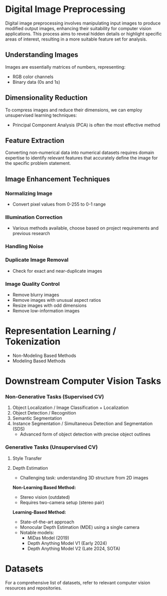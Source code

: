 # Digital Image Preprocessing

Digital image preprocessing involves manipulating input images to produce modified output images, enhancing their suitability for computer vision applications. This process aims to reveal hidden details or highlight specific areas of interest, resulting in a more suitable feature set for analysis.

## Understanding Images

Images are essentially matrices of numbers, representing:
- RGB color channels
- Binary data (0s and 1s)

## Dimensionality Reduction

To compress images and reduce their dimensions, we can employ unsupervised learning techniques:
- Principal Component Analysis (PCA) is often the most effective method

## Feature Extraction

Converting non-numerical data into numerical datasets requires domain expertise to identify relevant features that accurately define the image for the specific problem statement.

## Image Enhancement Techniques

### Normalizing Image
- Convert pixel values from 0-255 to 0-1 range

### Illumination Correction
- Various methods available, choose based on project requirements and previous research

### Handling Noise

### Duplicate Image Removal
- Check for exact and near-duplicate images

### Image Quality Control
- Remove blurry images
- Remove images with unusual aspect ratios
- Resize images with odd dimensions
- Remove low-information images











# Representation Learning / Tokenization

- Non-Modeling Based Methods
- Modeling Based Methods










# Downstream Computer Vision Tasks

### Non-Generative Tasks (Supervised CV)

1. Object Localization / Image Classification + Localization
2. Object Detection / Recognition
3. Semantic Segmentation
4. Instance Segmentation / Simultaneous Detection and Segmentation (SDS)
   - Advanced form of object detection with precise object outlines

### Generative Tasks (Unsupervised CV)

1. Style Transfer

2. Depth Estimation
   - Challenging task: understanding 3D structure from 2D images
   
   **Non-Learning Based Method:**
   - Stereo vision (outdated)
   - Requires two-camera setup (stereo pair)
   
   **Learning-Based Method:**
   - State-of-the-art approach
   - Monocular Depth Estimation (MDE) using a single camera
   - Notable models:
     - MiDas Model (2019)
     - Depth Anything Model V1 (Early 2024)
     - Depth Anything Model V2 (Late 2024, SOTA)










# Datasets

For a comprehensive list of datasets, refer to relevant computer vision resources and repositories.

